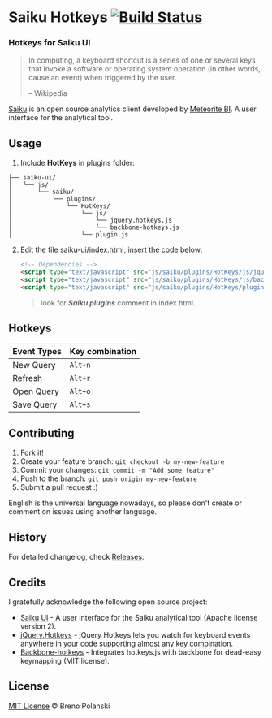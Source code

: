 # Saiku Hotkeys [![Build Status](https://travis-ci.org/brenopolanski/saiku-hotkeys.svg?branch=master)](https://travis-ci.org/brenopolanski/saiku-hotkeys)

### Hotkeys for Saiku UI

> In computing, a keyboard shortcut is a series of one or several keys that invoke a software or operating system operation (in other words, cause an event) when triggered by the user.
>
> – Wikipedia

[Saiku](http://www.meteorite.bi/saiku) is an open source analytics client developed by [Meteorite BI](http://www.meteorite.bi/). A user interface for the analytical tool.

## Usage

1. Include **HotKeys** in plugins folder:

	
  ```
  ├── saiku-ui/
  │   └── js/
  │       └── saiku/
  │           └── plugins/
  │               └── HotKeys/
  │                   └── js/
  │                       └── jquery.hotkeys.js
  │                       └── backbone-hotkeys.js
  │                   └── plugin.js
  ```

2. Edit the file saiku-ui/index.html, insert the code below:

	```html
	<!-- Dependencies -->
	<script type="text/javascript" src="js/saiku/plugins/HotKeys/js/jquery.hotkeys.js" defer></script>
	<script type="text/javascript" src="js/saiku/plugins/HotKeys/js/backbone-hotkeys.js" defer></script>
	<script type="text/javascript" src="js/saiku/plugins/HotKeys/plugin.js" defer></script>
	```
	> look for ***Saiku plugins*** comment in index.html.
	
## Hotkeys

Event Types | Key combination |
---         | ---             |
New Query   | `Alt+n`         |
Refresh     | `Alt+r`         |
Open Query  | `Alt+o`         |
Save Query  | `Alt+s`         |

## Contributing

1. Fork it!
2. Create your feature branch: `git checkout -b my-new-feature`
3. Commit your changes: `git commit -m "Add some feature"`
4. Push to the branch: `git push origin my-new-feature`
5. Submit a pull request  :)

English is the universal language nowadays, so please don't create or comment on issues using another language.
	
## History

For detailed changelog, check [Releases](https://github.com/brenopolanski/saiku-hotkeys/releases).

## Credits

I gratefully acknowledge the following open source project:

* [Saiku UI](https://github.com/OSBI/saiku-ui) - A user interface for the Saiku analytical tool (Apache license version 2).
* [jQuery.Hotkeys](https://github.com/jeresig/jquery.hotkeys) - jQuery Hotkeys lets you watch for keyboard events anywhere in your code supporting almost any key combination.
* [Backbone-hotkeys](https://github.com/rpocklin/backbone-hotkeys) - Integrates hotkeys.js with backbone for dead-easy keymapping (MIT license).

## License

[MIT License](http://brenopolanski.mit-license.org/) © Breno Polanski
